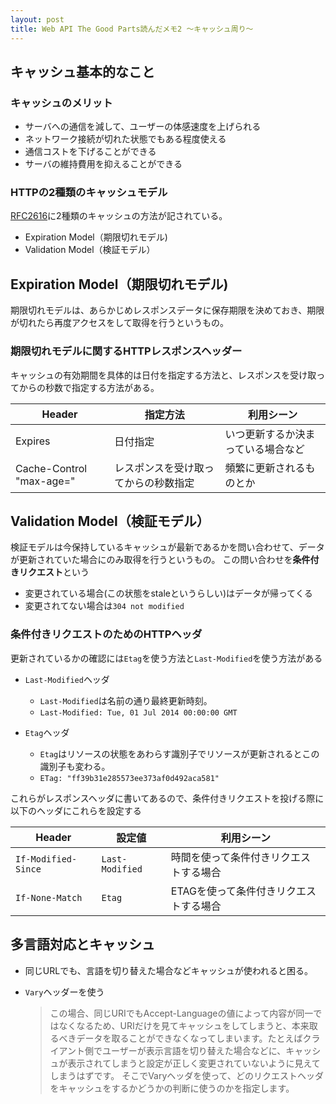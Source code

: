 ```yaml
---
layout: post
title: Web API The Good Parts読んだメモ2 〜キャッシュ周り〜
---
```


## キャッシュ基本的なこと

### キャッシュのメリット
+ サーバへの通信を減して、ユーザーの体感速度を上げられる
+ ネットワーク接続が切れた状態でもある程度使える
+ 通信コストを下げることができる
+ サーバの維持費用を抑えることができる

### HTTPの2種類のキャッシュモデル


[RFC2616](http://www.w3.org/Protocols/rfc2616/rfc2616-sec13.html#sec13)に2種類のキャッシュの方法が記されている。

+ Expiration Model（期限切れモデル)
+ Validation Model（検証モデル）


## Expiration Model（期限切れモデル)
 
期限切れモデルは、あらかじめレスポンスデータに保存期限を決めておき、期限が切れたら再度アクセスをして取得を行うというもの。

### 期限切れモデルに関するHTTPレスポンスヘッダー

キャッシュの有効期間を具体的は日付を指定する方法と、レスポンスを受け取ってからの秒数で指定する方法がある。

| Header | 指定方法 | 利用シーン |
| ------ | ------- | -------- |
| Expires | 日付指定 | いつ更新するか決まっている場合など | 
| Cache-Control "max-age=" | レスポンスを受け取ってからの秒数指定 | 頻繁に更新されるものとか | 


## Validation Model（検証モデル）

検証モデルは今保持しているキャッシュが最新であるかを問い合わせて、データが更新されていた場合にのみ取得を行うというもの。
この問い合わせを**条件付きリクエスト**という

+ 変更されている場合(この状態をstaleというらしい)はデータが帰ってくる
+ 変更されてない場合は`304 not modified`

### 条件付きリクエストのためのHTTPヘッダ

更新されているかの確認には`Etag`を使う方法と`Last-Modified`を使う方法がある

+ `Last-Modified`ヘッダ
	+ `Last-Modified`は名前の通り最終更新時刻。
	+ `Last-Modified: Tue, 01 Jul 2014 00:00:00 GMT`
 
+ `Etag`ヘッダ
	+ `Etag`はリソースの状態をあわらす識別子でリソースが更新されるとこの識別子も変わる。
	+ `ETag: "ff39b31e285573ee373af0d492aca581"`

これらがレスポンスヘッダに書いてあるので、条件付きリクエストを投げる際に以下のヘッダにこれらを設定する

| Header | 設定値 | 利用シーン |
| ------ | ------- | -------- |
| `If-Modified-Since` | `Last-Modified` | 時間を使って条件付きリクエストする場合 | 
| `If-None-Match` | `Etag` | ETAGを使って条件付きリクエストする場合 | 


## 多言語対応とキャッシュ

+ 同じURLでも、言語を切り替えた場合などキャッシュが使われると困る。
+ `Vary`ヘッダーを使う

	> この場合、同じURIでもAccept-Languageの値によって内容が同一ではなくなるため、URIだけを見てキャッシュをしてしまうと、本来取るべきデータを取ることができなくなってしまいます。たとえばクライアント側でユーザーが表示言語を切り替えた場合などに、キャッシュが表示されてしまうと設定が正しく変更されていないように見えてしまうはずです。
	そこでVaryヘッダを使って、どのリクエストヘッダをキャッシュをするかどうかの判断に使うのかを指定します。